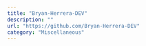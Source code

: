 ```yaml
---
title: "Bryan-Herrera-DEV"
description: ""
url: "https://github.com/Bryan-Herrera-DEV"
category: "Miscellaneous"
---
```

